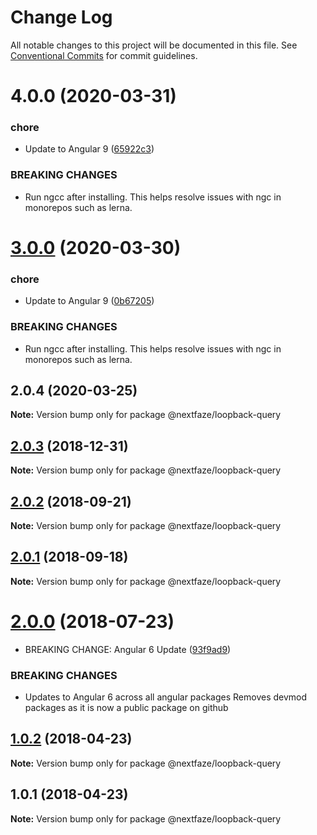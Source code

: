 # Change Log

All notable changes to this project will be documented in this file.
See [Conventional Commits](https://conventionalcommits.org) for commit guidelines.

# 4.0.0 (2020-03-31)


### chore

* Update to Angular 9 ([65922c3](https://github.com/NextFaze/npm-modules/commit/65922c3b464f9f035f38e3bc8dc07a063f7fd501))


### BREAKING CHANGES

* Run ngcc after installing.
This helps resolve issues with ngc in monorepos such as lerna.





# [3.0.0](https://github.com/NextFaze/npm-modules/compare/@nextfaze/loopback-query@2.0.4...@nextfaze/loopback-query@3.0.0) (2020-03-30)


### chore

* Update to Angular 9 ([0b67205](https://github.com/NextFaze/npm-modules/commit/0b67205e48aae8a496f85f1bdff945e29c375bf0))


### BREAKING CHANGES

* Run ngcc after installing.
This helps resolve issues with ngc in monorepos such as lerna.





## 2.0.4 (2020-03-25)

**Note:** Version bump only for package @nextfaze/loopback-query





## [2.0.3](https://gitlab.nextfaze.com/nextfaze/npm-module-seed/compare/@nextfaze/loopback-query@2.0.2...@nextfaze/loopback-query@2.0.3) (2018-12-31)

**Note:** Version bump only for package @nextfaze/loopback-query





<a name="2.0.2"></a>
## [2.0.2](https://gitlab.nextfaze.com/nextfaze/npm-module-seed/compare/@nextfaze/loopback-query@2.0.1...@nextfaze/loopback-query@2.0.2) (2018-09-21)




**Note:** Version bump only for package @nextfaze/loopback-query

<a name="2.0.1"></a>
## [2.0.1](https://gitlab.nextfaze.com/nextfaze/npm-module-seed/compare/@nextfaze/loopback-query@2.0.0...@nextfaze/loopback-query@2.0.1) (2018-09-18)




**Note:** Version bump only for package @nextfaze/loopback-query

<a name="2.0.0"></a>
# [2.0.0](https://gitlab.nextfaze.com/nextfaze/npm-module-seed/compare/@nextfaze/loopback-query@1.0.2...@nextfaze/loopback-query@2.0.0) (2018-07-23)


* BREAKING CHANGE: Angular 6 Update ([93f9ad9](https://gitlab.nextfaze.com/nextfaze/npm-module-seed/commit/93f9ad9))


### BREAKING CHANGES

* Updates to Angular 6 across all angular packages
Removes devmod packages as it is now a public package on github




<a name="1.0.2"></a>
## [1.0.2](https://gitlab.nextfaze.com/nextfaze/npm-module-seed/compare/@nextfaze/loopback-query@1.0.1...@nextfaze/loopback-query@1.0.2) (2018-04-23)




**Note:** Version bump only for package @nextfaze/loopback-query

<a name="1.0.1"></a>
## 1.0.1 (2018-04-23)




**Note:** Version bump only for package @nextfaze/loopback-query
